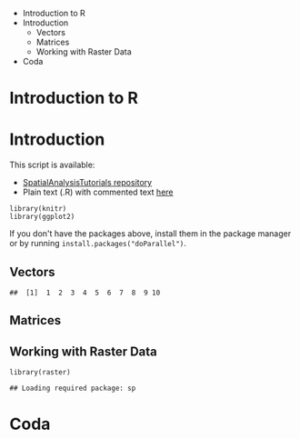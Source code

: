-   Introduction to R
-   Introduction
    -   Vectors
    -   Matrices
    -   Working with Raster Data
-   Coda

Introduction to R
=================

Introduction
============

This script is available:

-   [SpatialAnalysisTutorials repository](http://github.com/adammwilson/SpatialAnalysisTutorials/blob/master/R_Introduction)
-   Plain text (.R) with commented text [here](http://github.com/adammwilson/SpatialAnalysisTutorials/blob/master/R_Introduction/R_Introduction.R)

``` {.r}
library(knitr)
library(ggplot2)
```

If you don't have the packages above, install them in the package manager or by running `install.packages("doParallel")`.

Vectors
-------

    ##  [1]  1  2  3  4  5  6  7  8  9 10

Matrices
--------

Working with Raster Data
------------------------

``` {.r}
library(raster)
```

    ## Loading required package: sp

Coda
====
